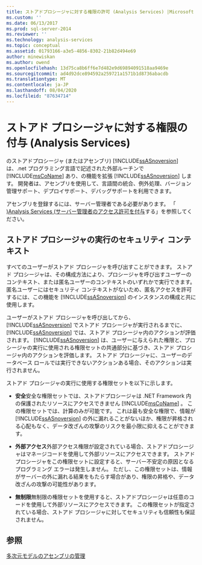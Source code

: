 ```yaml
---
title: ストアドプロシージャに対する権限の許可 (Analysis Services) |Microsoft Docs
ms.custom: ''
ms.date: 06/13/2017
ms.prod: sql-server-2014
ms.reviewer: ''
ms.technology: analysis-services
ms.topic: conceptual
ms.assetid: 01793166-a3e5-4856-8302-21b82d494e69
author: minewiskan
ms.author: owend
ms.openlocfilehash: 13d75ca8b6ff6e7d482e9d69894091518aa9469e
ms.sourcegitcommit: ad4d92dce894592a259721a1571b1d8736abacdb
ms.translationtype: MT
ms.contentlocale: ja-JP
ms.lasthandoff: 08/04/2020
ms.locfileid: "87634714"
---
```

# <a name="grant-permissions-on-stored-procedures-analysis-services"></a>ストアド プロシージャに対する権限の付与 (Analysis Services)
  のストアドプロシージャ (またはアセンブリ) [!INCLUDE[ssASnoversion](../includes/ssasnoversion-md.md)] は、.net プログラミング言語で記述された外部ルーチンで [!INCLUDE[msCoName](../includes/msconame-md.md)] あり、の機能を拡張 [!INCLUDE[ssASnoversion](../includes/ssasnoversion-md.md)] します。 開発者は、アセンブリを使用して、言語間の統合、例外処理、バージョン管理サポート、デプロイサポート、デバッグサポートを利用できます。  
  
 アセンブリを登録するには、サーバー管理者である必要があります。 「 [&#41;Analysis Services &#40;サーバー管理者のアクセス許可を付与](instances/grant-server-admin-rights-to-an-analysis-services-instance.md)する」を参照してください。  
  
## <a name="security-context-for-stored-procedure-execution"></a>ストアド プロシージャの実行のセキュリティ コンテキスト  
 すべてのユーザーがストアド プロシージャを呼び出すことができます。 ストアド プロシージャは、その構成方法により、プロシージャを呼び出すユーザーのコンテキスト、または匿名ユーザーのコンテキストのいずれかで実行できます。 匿名ユーザーにはセキュリティ コンテキストがないため、匿名アクセスを許可するには、この機能を [!INCLUDE[ssASnoversion](../includes/ssasnoversion-md.md)] のインスタンスの構成と共に使用します。  
  
 ユーザーがストアド プロシージャを呼び出してから、[!INCLUDE[ssASnoversion](../includes/ssasnoversion-md.md)] でストアド プロシージャが実行されるまでに、[!INCLUDE[ssASnoversion](../includes/ssasnoversion-md.md)] では、ストアド プロシージャ内のアクションが評価されます。 [!INCLUDE[ssASnoversion](../includes/ssasnoversion-md.md)] は、ユーザーに与えられた権限と、プロシージャの実行に使用される権限セットの共通部分に基づき、ストアド プロシージャ内のアクションを評価します。 ストアド プロシージャに、ユーザーのデータベース ロールでは実行できないアクションある場合、そのアクションは実行されません。  
  
 ストアド プロシージャの実行に使用する権限セットを以下に示します。  
  
-   **安全**安全な権限セットでは、ストアドプロシージャは .NET Framework 内の保護されたリソースにアクセスできません [!INCLUDE[msCoName](../includes/msconame-md.md)] 。 この権限セットでは、計算のみが可能です。 これは最も安全な権限で、情報が [!INCLUDE[ssASnoversion](../includes/ssasnoversion-md.md)] の外に漏れることがないほか、権限が昇格される心配もなく、データ改ざんの攻撃のリスクを最小限に抑えることができます。  
  
-   **外部アクセス**外部アクセス権限が設定されている場合、ストアドプロシージャはマネージコードを使用して外部リソースにアクセスできます。 ストアド プロシージャをこの権限セットに設定すると、サーバー不安定の原因となるプログラミング エラーは発生しません。 ただし、この権限セットは、情報がサーバーの外に漏れる結果をもたらす場合があり、権限の昇格や、データ改ざんの攻撃の可能性があります。  
  
-   **無制限**無制限の権限セットを使用すると、ストアドプロシージャは任意のコードを使用して外部リソースにアクセスできます。 この権限セットが指定されている場合、ストアド プロシージャに対してセキュリティも信頼性も保証されません。  
  
## <a name="see-also"></a>参照  
 [多次元モデルのアセンブリの管理](multidimensional-models/multidimensional-model-assemblies-management.md)  
  
  
